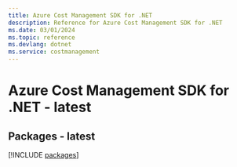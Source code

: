 ```yaml
---
title: Azure Cost Management SDK for .NET
description: Reference for Azure Cost Management SDK for .NET
ms.date: 03/01/2024
ms.topic: reference
ms.devlang: dotnet
ms.service: costmanagement
---
```

# Azure Cost Management SDK for .NET - latest
## Packages - latest
[!INCLUDE [packages](cost-management-index.md)]
